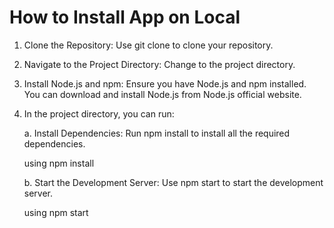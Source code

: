 # How to Install App on Local
1. Clone the Repository: Use git clone to clone your repository.
2. Navigate to the Project Directory: Change to the project directory.
3. Install Node.js and npm: Ensure you have Node.js and npm installed. You can download and install Node.js from Node.js official website.
4. In the project directory, you can run:

   a. Install Dependencies: Run npm install to install all the required dependencies.
   
   using npm install
   
   b. Start the Development Server: Use npm start to start the development server.
   
   using npm start
